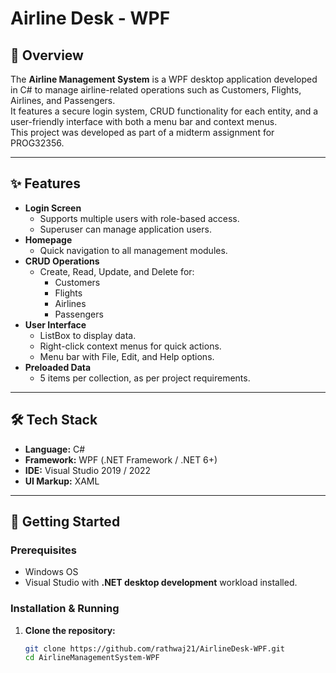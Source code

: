 # Airline Desk - WPF


## 📌 Overview
The **Airline Management System** is a WPF desktop application developed in C# to manage airline-related operations such as Customers, Flights, Airlines, and Passengers.  
It features a secure login system, CRUD functionality for each entity, and a user-friendly interface with both a menu bar and context menus.  
This project was developed as part of a midterm assignment for PROG32356.

---

## ✨ Features
- **Login Screen**
  - Supports multiple users with role-based access.
  - Superuser can manage application users.
- **Homepage**
  - Quick navigation to all management modules.
- **CRUD Operations**
  - Create, Read, Update, and Delete for:
    - Customers
    - Flights
    - Airlines
    - Passengers
- **User Interface**
  - ListBox to display data.
  - Right-click context menus for quick actions.
  - Menu bar with File, Edit, and Help options.
- **Preloaded Data**
  - 5 items per collection, as per project requirements.

---

## 🛠 Tech Stack
- **Language:** C#
- **Framework:** WPF (.NET Framework / .NET 6+)  
- **IDE:** Visual Studio 2019 / 2022
- **UI Markup:** XAML

---

## 🚀 Getting Started

### Prerequisites
- Windows OS  
- Visual Studio with **.NET desktop development** workload installed.

### Installation & Running
1. **Clone the repository:**
   ```bash
   git clone https://github.com/rathwaj21/AirlineDesk-WPF.git
   cd AirlineManagementSystem-WPF
